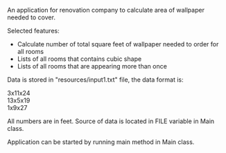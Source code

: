 An application for renovation company to calculate area of wallpaper needed to cover. 

Selected features:

- Calculate number of total square feet of wallpaper needed to order for all rooms
- Lists of all rooms that contains cubic shape
- Lists of all rooms that are appearing more than once

Data is stored in "resources/input1.txt" file, the data format is:

3x11x24\
13x5x19\
1x9x27

All numbers are in feet.
Source of data is located in FILE variable in Main class.

Application can be started by running main method in Main class.

